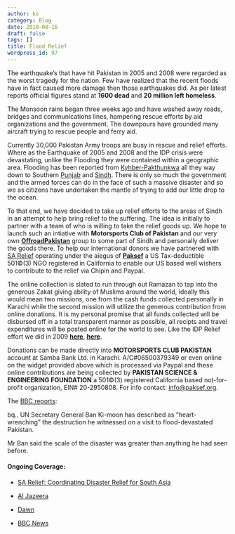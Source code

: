 ```yaml
---
author: ko
category: Blog
date: 2010-08-16
draft: false
tags: []
title: Flood Relief
wordpress_id: 97
---
```


The earthquake’s that have hit Pakistan in 2005 and 2008 were regarded as the worst tragedy for the nation. Few have realized that the recent floods have in fact caused more damage then those earthquakes did. As per latest reports official figures stand at **1600 dead** and **20 million left homeless**.

The Monsoon rains began three weeks ago and have washed away roads, bridges and communications lines, hampering rescue efforts by aid organizations and the government. The downpours have grounded many aircraft trying to rescue people and ferry aid.

Currently 30,000 Pakistan Army troops are busy in rescue and relief efforts. Where as the Earthquake of 2005 and 2008 and the IDP crisis were devastating, unlike the Flooding they were contained within a geographic area. Flooding has been reported from [Kyhber-Pakthunkwa](http://en.wikipedia.org/wiki/Khyber_Pakhtunkhwa) all they way down to Southern [Punjab](http://en.wikipedia.org/wiki/Punjab_(Pakistani_province)) and [Sindh](http://en.wikipedia.org/wiki/Sindh). There is only so much the government and the armed forces can do in the face of such a massive disaster and so we as citizens have undertaken the mantle of trying to add our little drop to the ocean.

To that end, we have decided to take up relief efforts to the areas of Sindh in an attempt to help bring relief to the suffering. The idea is initially to partner with a team of who is willing to take the relief goods up. We hope to launch such an intiative with **Motorsports Club of Pakistan** and our very own [**OffroadPakistan**](http://offroadpakistan.com) group to some part of Sindh and personally deliver the goods there. To help our international donors we have partnered with [SA Relief](http://sarelif.com) operating under the aiegus of [**Paksef**](http://groups.yahoo.com/group/paksef) a US Tax-deductible 501©(3) NGO registered in California to enable our US based well wishers to contribute to the relief via Chipin and Paypal.

The online collection is slated to run through out Ramazan to tap into the generous Zakat giving ability of Muslims around the world, ideally this would mean two missions, one from the cash funds collected personally in Karachi while the second mission will utilize the generous contribution from online donations. It is my personal promise that all funds collected will be disbursed off in a total transparent manner as possible, all recipts and travel expenditures will be posted online for the world to see. Like the IDP Relief effort we did in 2009 [**here**](http://teeth.com.pk/blog/2009/05/15/collection-drive-for-idp-relief-team-to-swat), [**here**](http://teeth.com.pk/blog/2009/05/31/idp-relief-drive-karachi-mardan-report).

Donations can be made directly into **MOTORSPORTS CLUB PAKISTAN** account at Samba Bank Ltd. in Karachi. A/C#06500379349 or even online on the widget provided above which is processed via Paypal and these online contributions are being collected by **PAKISTAN SCIENCE & ENGINEERING FOUNDATION** a 501©(3) registered California based not-for-profit organization, EIN# 20-2950808. For info contact: info@paksef.org.

The [BBC reports](http://www.bbc.co.uk/news/world-south-asia-10981230):

bq.. UN Secretary General Ban Ki-moon has described as “heart-wrenching” the destruction he witnessed on a visit to flood-devastated Pakistan.

Mr Ban said the scale of the disaster was greater than anything he had seen before.

#### Ongoing Coverage:

* [SA Relief: Coordinating Disaster Relief for South Asia](http://www.sarelief.com/)

* [Al Jazeera](http://english.aljazeera.net/category/country/pakistan)

* [Dawn](http://www.dawn.com/)

* [BBC News](http://www.bbc.co.uk/news/world/south_asia/)